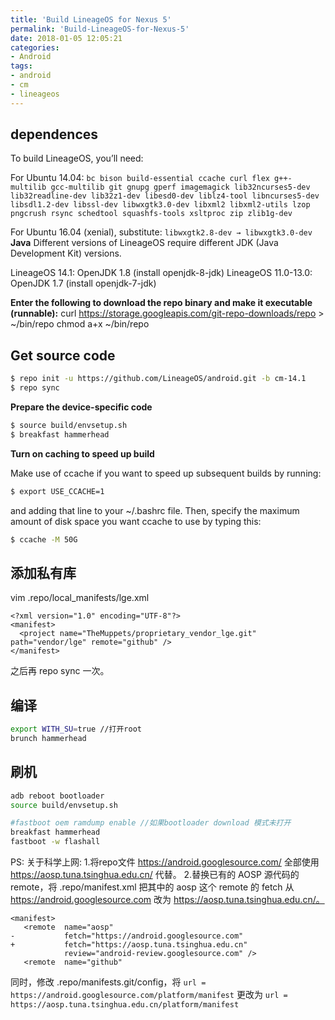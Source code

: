 ```yaml
---
title: 'Build LineageOS for Nexus 5'
permalink: 'Build-LineageOS-for-Nexus-5'
date: 2018-01-05 12:05:21
categories:
- Android
tags:
- android
- cm
- lineageos
---
```


## dependences
To build LineageOS, you’ll need:

For Ubuntu 14.04:
`
bc bison build-essential ccache curl flex g++-multilib gcc-multilib git gnupg gperf imagemagick lib32ncurses5-dev lib32readline-dev lib32z1-dev libesd0-dev liblz4-tool libncurses5-dev libsdl1.2-dev libssl-dev libwxgtk3.0-dev libxml2 libxml2-utils lzop pngcrush rsync schedtool squashfs-tools xsltproc zip zlib1g-dev
`

For Ubuntu 16.04 (xenial), substitute:
`
libwxgtk2.8-dev → libwxgtk3.0-dev
`
**Java**
Different versions of LineageOS require different JDK (Java Development Kit) versions.

LineageOS 14.1: OpenJDK 1.8 (install openjdk-8-jdk)
LineageOS 11.0-13.0: OpenJDK 1.7 (install openjdk-7-jdk)

**Enter the following to download the repo binary and make it executable (runnable):**
curl https://storage.googleapis.com/git-repo-downloads/repo > ~/bin/repo
chmod a+x ~/bin/repo


## Get source code
```bash
$ repo init -u https://github.com/LineageOS/android.git -b cm-14.1
$ repo sync
```

**Prepare the device-specific code**
```bash
$ source build/envsetup.sh
$ breakfast hammerhead
```



**Turn on caching to speed up build**

Make use of ccache if you want to speed up subsequent builds by running:
```bash
$ export USE_CCACHE=1
```
and adding that line to your ~/.bashrc file. Then, specify the maximum amount of disk space you want ccache to use by typing this:
```bash
$ ccache -M 50G
```

## 添加私有库
vim .repo/local_manifests/lge.xml

```
<?xml version="1.0" encoding="UTF-8"?>
<manifest>
  <project name="TheMuppets/proprietary_vendor_lge.git" path="vendor/lge" remote="github" />
</manifest>
```
之后再 repo sync 一次。

## 编译
```bash
export WITH_SU=true //打开root
brunch hammerhead
```

## 刷机
```bash
adb reboot bootloader
source build/envsetup.sh

#fastboot oem ramdump enable //如果bootloader download 模式未打开
breakfast hammerhead
fastboot -w flashall
```

PS:
关于科学上网:
1.将repo文件 https://android.googlesource.com/ 全部使用 https://aosp.tuna.tsinghua.edu.cn/ 代替。
2.替换已有的 AOSP 源代码的 remote，将 .repo/manifest.xml 把其中的 aosp 这个 remote 的 fetch 从 https://android.googlesource.com 改为 https://aosp.tuna.tsinghua.edu.cn/。
```
<manifest>
   <remote  name="aosp"
-           fetch="https://android.googlesource.com"
+           fetch="https://aosp.tuna.tsinghua.edu.cn"
            review="android-review.googlesource.com" />
   <remote  name="github"
```
同时，修改 .repo/manifests.git/config，将
``
url = https://android.googlesource.com/platform/manifest
``
更改为
``
url = https://aosp.tuna.tsinghua.edu.cn/platform/manifest
``
